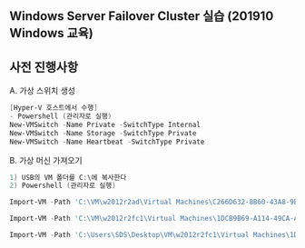 ## Windows Server Failover Cluster 실습 (201910 Windows 교육)

## 사전 진행사항

A. 가상 스위치 생성

```powershell
[Hyper-V 호스트에서 수행]
- Powershell (관리자로 실행)
New-VMSwitch -Name Private -SwitchType Internal
New-VMSwitch -Name Storage -SwitchType Private
New-VMSwitch -Name Heartbeat -SwitchType Private
```



B. 가상 머신 가져오기

```powershell
1) USB의 VM 폴더를 C:\에 복사한다
2) Powershell (관리자로 실행)

Import-VM -Path 'C:\VM\w2012r2ad\Virtual Machines\C266D632-8B60-43A8-9B9D-AE5B91E827EC.vmcx' -Copy -GenerateNewId

Import-VM -Path 'C:\VM\w2012r2fc1\Virtual Machines\1DCB9B69-A114-49CA-A633-3EFE8E28B1D0.vmcx' -Copy -GenerateNewId

Import-VM -Path 'C:\Users\SDS\Desktop\VM\w2012r2fc1\Virtual Machines\1DCB9B69-A114-49CA-A633-3EFE8E28B1D0.vmcx' -Copy -GenerateNewId
```

